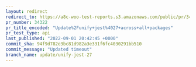 ```yaml
---
layout: redirect
redirect_to: https://a8c-woo-test-reports.s3.amazonaws.com/public/pr/34322/api/index.html
pr_number: 34322
pr_title_encoded: "Update%2Funify+jest%4027+across+all+packages"
pr_test_type: api
last_published: "2022-09-01 20:42:45 +0000"
commit_sha: 94f9d782e3bc81d982a3e331f6fc4030291bb510
commit_message: "Updated timeout"
branch_name: update/unify-jest-27
---
```


